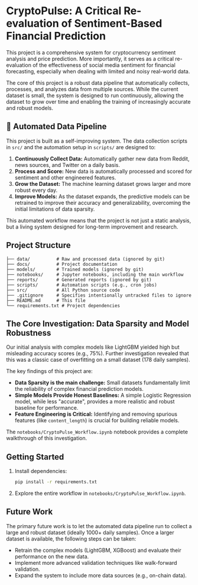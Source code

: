 # CryptoPulse: A Critical Re-evaluation of Sentiment-Based Financial Prediction

This project is a comprehensive system for cryptocurrency sentiment analysis and price prediction. More importantly, it serves as a critical re-evaluation of the effectiveness of social media sentiment for financial forecasting, especially when dealing with limited and noisy real-world data.

The core of this project is a robust data pipeline that automatically collects, processes, and analyzes data from multiple sources. While the current dataset is small, the system is designed to run continuously, allowing the dataset to grow over time and enabling the training of increasingly accurate and robust models.

## 🚀 Automated Data Pipeline

This project is built as a self-improving system. The data collection scripts in `src/` and the automation setup in `scripts/` are designed to:

1.  **Continuously Collect Data:** Automatically gather new data from Reddit, news sources, and Twitter on a daily basis.
2.  **Process and Score:** New data is automatically processed and scored for sentiment and other engineered features.
3.  **Grow the Dataset:** The machine learning dataset grows larger and more robust every day.
4.  **Improve Models:** As the dataset expands, the predictive models can be retrained to improve their accuracy and generalizability, overcoming the initial limitations of data sparsity.

This automated workflow means that the project is not just a static analysis, but a living system designed for long-term improvement and research.

## Project Structure

```
├── data/          # Raw and processed data (ignored by git)
├── docs/          # Project documentation
├── models/        # Trained models (ignored by git)
├── notebooks/     # Jupyter notebooks, including the main workflow
├── reports/       # Generated reports (ignored by git)
├── scripts/       # Automation scripts (e.g., cron jobs)
├── src/           # All Python source code
├── .gitignore     # Specifies intentionally untracked files to ignore
├── README.md      # This file
└── requirements.txt # Project dependencies
```

## The Core Investigation: Data Sparsity and Model Robustness

Our initial analysis with complex models like LightGBM yielded high but misleading accuracy scores (e.g., 75%). Further investigation revealed that this was a classic case of overfitting on a small dataset (178 daily samples).

The key findings of this project are:
-   **Data Sparsity is the main challenge:** Small datasets fundamentally limit the reliability of complex financial prediction models.
-   **Simple Models Provide Honest Baselines:** A simple Logistic Regression model, while less "accurate", provides a more realistic and robust baseline for performance.
-   **Feature Engineering is Critical:** Identifying and removing spurious features (like `content_length`) is crucial for building reliable models.

The `notebooks/CryptoPulse_Workflow.ipynb` notebook provides a complete walkthrough of this investigation.

## Getting Started

1.  Install dependencies:
    ```bash
    pip install -r requirements.txt
    ```
2.  Explore the entire workflow in `notebooks/CryptoPulse_Workflow.ipynb`.

## Future Work

The primary future work is to let the automated data pipeline run to collect a large and robust dataset (ideally 1000+ daily samples). Once a larger dataset is available, the following steps can be taken:

-   Retrain the complex models (LightGBM, XGBoost) and evaluate their performance on the new data.
-   Implement more advanced validation techniques like walk-forward validation.
-   Expand the system to include more data sources (e.g., on-chain data).
